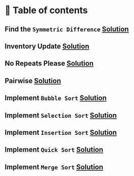 # 📜 Table of contents
## Find the `Symmetric Difference` [Solution](1_Find_The_Symmetric_Difference.js)
## Inventory Update [Solution](2_Inventory_Update.js)
## No Repeats Please [Solution](3_No_Repeats_Please.js)
## Pairwise [Solution](4_Pairwise.js)
## Implement `Bubble Sort` [Solution](5_Implement_Bubble_Sort.js)
## Implement `Selection Sort` [Solution](6_Implement_Selection_Sort.js)
## Implement `Insertion Sort` [Solution](7_Implement_Insertion_Sort.js)
## Implement `Quick Sort` [Solution](8_Implement_Quick_Sort.js)
## Implement `Merge Sort` [Solution](9_Implement_Merge_Sort.js)